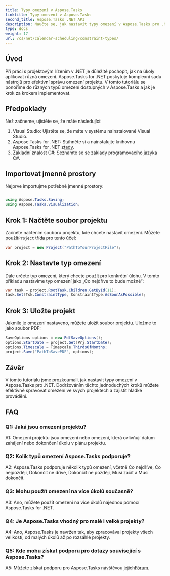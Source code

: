 ```yaml
---
title: Typy omezení v Aspose.Tasks
linktitle: Typy omezení v Aspose.Tasks
second_title: Aspose.Tasks .NET API
description: Naučte se, jak nastavit typy omezení v Aspose.Tasks pro .NET, abyste mohli efektivně spravovat plány projektů.
type: docs
weight: 17
url: /cs/net/calendar-scheduling/constraint-types/
---
```

## Úvod

Při práci s projektovým řízením v .NET je důležité pochopit, jak na úkoly aplikovat různá omezení. Aspose.Tasks for .NET poskytuje komplexní sadu nástrojů pro efektivní správu omezení projektu. V tomto tutoriálu se ponoříme do různých typů omezení dostupných v Aspose.Tasks a jak je krok za krokem implementovat.

## Předpoklady

Než začneme, ujistěte se, že máte následující:

1. Visual Studio: Ujistěte se, že máte v systému nainstalované Visual Studio.
2.  Aspose.Tasks for .NET: Stáhněte si a nainstalujte knihovnu Aspose.Tasks for .NET z[tady](https://releases.aspose.com/tasks/net/).
3. Základní znalost C#: Seznamte se se základy programovacího jazyka C#.

## Importovat jmenné prostory

Nejprve importujme potřebné jmenné prostory:

```csharp

using Aspose.Tasks.Saving;
using Aspose.Tasks.Visualization;

```

## Krok 1: Načtěte soubor projektu

 Začněte načtením souboru projektu, kde chcete nastavit omezení. Můžete použít`Project` třída pro tento účel:

```csharp
var project = new Project("PathToYourProjectFile");
```

## Krok 2: Nastavte typ omezení

Dále určete typ omezení, který chcete použít pro konkrétní úlohu. V tomto příkladu nastavíme typ omezení jako „Co nejdříve to bude možné“:

```csharp
var task = project.RootTask.Children.GetById(11);
task.Set(Tsk.ConstraintType, ConstraintType.AsSoonAsPossible);
```

## Krok 3: Uložte projekt

Jakmile je omezení nastaveno, můžete uložit soubor projektu. Uložme to jako soubor PDF:

```csharp
SaveOptions options = new PdfSaveOptions();
options.StartDate = project.Get(Prj.StartDate);
options.Timescale = Timescale.ThirdsOfMonths;
project.Save("PathToSavePDF", options);
```

## Závěr

V tomto tutoriálu jsme prozkoumali, jak nastavit typy omezení v Aspose.Tasks pro .NET. Dodržováním těchto jednoduchých kroků můžete efektivně spravovat omezení ve svých projektech a zajistit hladké provádění.

## FAQ

### Q1: Jaká jsou omezení projektu?

A1: Omezení projektu jsou omezení nebo omezení, která ovlivňují datum zahájení nebo dokončení úkolu v plánu projektu.

### Q2: Kolik typů omezení Aspose.Tasks podporuje?

A2: Aspose.Tasks podporuje několik typů omezení, včetně Co nejdříve, Co nejpozději, Dokončit ne dříve, Dokončit ne později, Musí začít a Musí dokončit.

### Q3: Mohu použít omezení na více úkolů současně?

A3: Ano, můžete použít omezení na více úkolů najednou pomocí Aspose.Tasks for .NET.

### Q4: Je Aspose.Tasks vhodný pro malé i velké projekty?

A4: Ano, Aspose.Tasks je navržen tak, aby zpracovával projekty všech velikostí, od malých úkolů až po rozsáhlé projekty.

### Q5: Kde mohu získat podporu pro dotazy související s Aspose.Tasks?

 A5: Můžete získat podporu pro Aspose.Tasks návštěvou jejich[Fórum](https://forum.aspose.com/c/tasks/15).